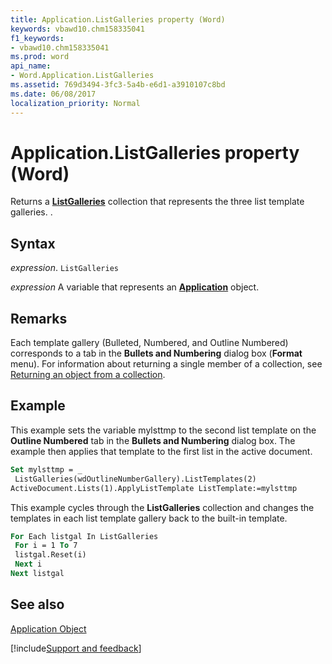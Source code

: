 ```yaml
---
title: Application.ListGalleries property (Word)
keywords: vbawd10.chm158335041
f1_keywords:
- vbawd10.chm158335041
ms.prod: word
api_name:
- Word.Application.ListGalleries
ms.assetid: 769d3494-3fc3-5a4b-e6d1-a3910107c8bd
ms.date: 06/08/2017
localization_priority: Normal
---
```



# Application.ListGalleries property (Word)

Returns a  **[ListGalleries](Word.listgalleries.md)** collection that represents the three list template galleries. .


## Syntax

_expression_. `ListGalleries`

_expression_ A variable that represents an **[Application](Word.Application.md)** object. 


## Remarks

Each template gallery (Bulleted, Numbered, and Outline Numbered) corresponds to a tab in the  **Bullets and Numbering** dialog box (**Format** menu). For information about returning a single member of a collection, see [Returning an object from a collection](../word/Concepts/Miscellaneous/returning-an-object-from-a-collection-word.md).


## Example

This example sets the variable mylsttmp to the second list template on the  **Outline Numbered** tab in the **Bullets and Numbering** dialog box. The example then applies that template to the first list in the active document.


```vb
Set mylsttmp = _ 
 ListGalleries(wdOutlineNumberGallery).ListTemplates(2) 
ActiveDocument.Lists(1).ApplyListTemplate ListTemplate:=mylsttmp
```

This example cycles through the  **ListGalleries** collection and changes the templates in each list template gallery back to the built-in template.




```vb
For Each listgal In ListGalleries 
 For i = 1 To 7 
 listgal.Reset(i) 
 Next i 
Next listgal
```


## See also


[Application Object](Word.Application.md)

[!include[Support and feedback](~/includes/feedback-boilerplate.md)]